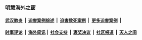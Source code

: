 
### 明慧海外之窗

####  [武汉肺炎](indexes/365.md?t=06102101) &nbsp;|&nbsp;  [迫害案例综述](indexes/328.md?t=06102101) &nbsp;|&nbsp; [迫害致死案例](indexes/277.md?t=06102101)  &nbsp;|&nbsp; [更多迫害案例](indexes/81.md?t=06102101)  &nbsp;|&nbsp; 
####  [时事评论](indexes/19.md?t=06102101) &nbsp;|&nbsp; [海外简讯](indexes/245.md?t=06102101)&nbsp;|&nbsp;  [社会支持](indexes/140.md?t=06102101) &nbsp;|&nbsp; [褒奖决议](indexes/282.md?t=06102101) &nbsp;|&nbsp; [社区报道](indexes/91.md?t=06102101)  &nbsp;|&nbsp; [天人之间](indexes/78.md?t=06102101) 

